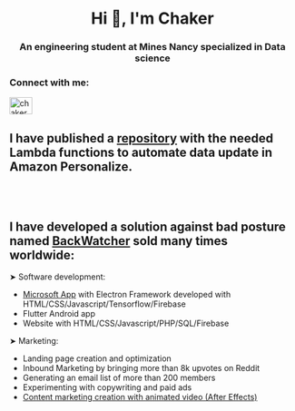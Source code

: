 



<h1 align="center">Hi 👋, I'm Chaker</h1>
<h3 align="center">An engineering student at Mines Nancy specialized in Data science</h3>

<p align="left">
<h3 align="left">Connect with me:</h3>
<a href="https://linkedin.com/in/chakerm" target="blank"><img align="center" src="https://cdn.jsdelivr.net/npm/simple-icons@3.0.1/icons/linkedin.svg" alt="chakerm" height="30" width="40" /></a>
</p>








## I have published a [repository](https://github.com/ChakerM/Personalize_Updater)  with the needed Lambda functions to automate data update in Amazon Personalize.


<br>
<br>

## I have developed a solution against bad posture named [BackWatcher](https://backwatcher.ml) sold many times worldwide:

➤ Software development:
- [Microsoft App](https://backwatcher.ml) with Electron Framework developed with HTML/CSS/Javascript/Tensorflow/Firebase
- Flutter Android app
- Website with HTML/CSS/Javascript/PHP/SQL/Firebase

➤ Marketing:
- Landing page creation and optimization
- Inbound Marketing by bringing more than 8k upvotes on Reddit
- Generating an email list of more than 200 members
- Experimenting with copywriting and paid ads
- [Content marketing creation with animated video (After Effects)](https://www.reddit.com/r/windows/comments/hsgbkd/i_updated_the_windows_app_that_alerts_you_as_soon/)
